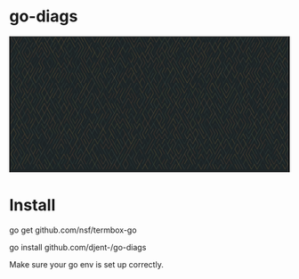 # go-diags
![Example](https://github.com/Djent-/go-diags/blob/master/diags.png)

# Install
go get github.com/nsf/termbox-go

go install github.com/djent-/go-diags

Make sure your go env is set up correctly.
